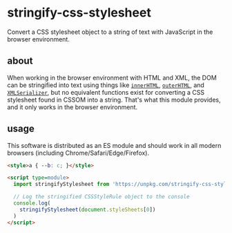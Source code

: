# stringify-css-stylesheet

Convert a CSS stylesheet object to a string of text with JavaScript in the browser environment.

## about

When working in the browser environment with HTML and XML, the DOM can be stringified into text using things like [`innerHTML`](https://developer.mozilla.org/en-US/docs/Web/API/Element/innerHTML), [`outerHTML`](https://developer.mozilla.org/en-US/docs/Web/API/Element/outerHTML), and [`XMLSerializer`](https://developer.mozilla.org/en-US/docs/Web/API/XMLSerializer), but no equivalent functions exist for converting a CSS stylesheet found in CSSOM into a string. That's what this module provides, and it only works in the browser environment.

## usage

This software is distributed as an ES module and should work in all modern browsers (including Chrome/Safari/Edge/Firefox).

```html
<style>a { --b: c; }</style>

<script type=module>
  import stringifyStylesheet from 'https://unpkg.com/stringify-css-stylesheet/index.js'

  // Log the stringified CSSStyleRule object to the console
  console.log(
    stringifyStylesheet(document.styleSheets[0])
  )
</script>
```